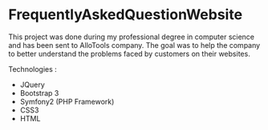 # FrequentlyAskedQuestionWebsite
This project was done during my professional degree in computer science and has been sent to AlloTools company.
The goal was to help the company to better understand the problems faced by customers on their websites.

Technologies : 
 - JQuery
 - Bootstrap 3
 - Symfony2 (PHP Framework)
 - CSS3
 - HTML
